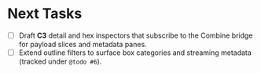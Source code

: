 # Next Tasks

- [ ] Draft **C3** detail and hex inspectors that subscribe to the Combine bridge for payload slices and metadata panes.
- [ ] Extend outline filters to surface box categories and streaming metadata (tracked under `@todo #6`).
